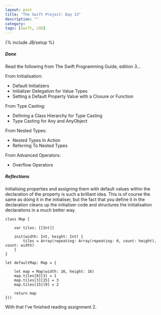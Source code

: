 ```yaml
---
layout: post
title: "The Swift Project: Day 13"
description: ""
category:
tags: [swift, iOS]
---
```


{% include JB/setup %}

##### Done

Read the following from The Swift Programming Guide, edition 3...

From Initialisation:

* Default Initializers
* Initializer Delegation for Value Types
* Setting a Default Property Value with a Closure or Function

From Type Casting:

* Defining a Class Hierarchy for Type Casting
* Type Casting for Any and AnyObject

From Nested Types:

* Nested Types In Action
* Referring To Nested Types

From Advanced Operators:

* Overflow Operators


##### Reflections

Initialising properties and assigning them with default values within the declaration of the property is such a brilliant idea. This is of course the same as doing it in the initialiser, but the fact that you define it in the declaration cleans up the initialiser code and structures the initialisation declarations in a much better way.

```
class Map {

    var tiles: [[Int]]

    init(width: Int, height: Int) {
        tiles = Array(repeating: Array(repeating: 0, count: height), count: width)
    }
}

let defaultMap: Map = {

    let map = Map(width: 16, height: 16)
    map.tiles[0][3] = 1
    map.tiles[3][15] = 3
    map.tiles[15][9] = 2

    return map
}()
```

With that I've finished reading assignment 2.
